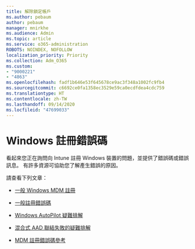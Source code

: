 ```yaml
---
title: 解除鎖定帳戶
ms.author: pebaum
author: pebaum
manager: mnirkhe
ms.audience: Admin
ms.topic: article
ms.service: o365-administration
ROBOTS: NOINDEX, NOFOLLOW
localization_priority: Priority
ms.collection: Adm_O365
ms.custom:
- "9000221"
- "4863"
ms.openlocfilehash: fadf1b646e53f645678ce9ac3f348a1002fc9fb4
ms.sourcegitcommit: c6692ce0fa1358ec3529e59ca0ecdfdea4cdc759
ms.translationtype: HT
ms.contentlocale: zh-TW
ms.lasthandoff: 09/14/2020
ms.locfileid: "47699033"
---
```

# <a name="windows-enrolment-error-codes"></a>Windows 註冊錯誤碼

看起來您正在詢問向 Intune 註冊 Windows 裝置的問題，並提供了錯誤碼或錯誤訊息。 有許多資源可協助您了解產生錯誤的原因。
 
請查看下列文章：

- [一般 Windows MDM 註冊](https://docs.microsoft.com/mem/intune/enrollment/troubleshoot-windows-enrollment-errors)

- [一般註冊錯誤碼](https://docs.microsoft.com/mem/intune/enrollment/troubleshoot-device-enrollment-in-intune#general-enrollment-error-codes)

- [Windows AutoPilot 疑難排解](https://docs.microsoft.com/windows/deployment/windows-autopilot/troubleshooting)

- [混合式 AAD 聯結失敗的疑難排解](https://docs.microsoft.com/azure/active-directory/devices/troubleshoot-hybrid-join-windows-current)

- [MDM 註冊錯誤碼參考](https://docs.microsoft.com/windows/win32/mdmreg/mdm-registration-constants)
